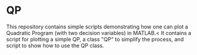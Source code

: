# QP
This repository contains simple scripts demonstrating how one can plot a Quadratic Program (with two decision variables) in MATLAB.<
It contains a script for plotting a simple QP, a class "QP" to simplify the process, and script to show how to use the QP class.
